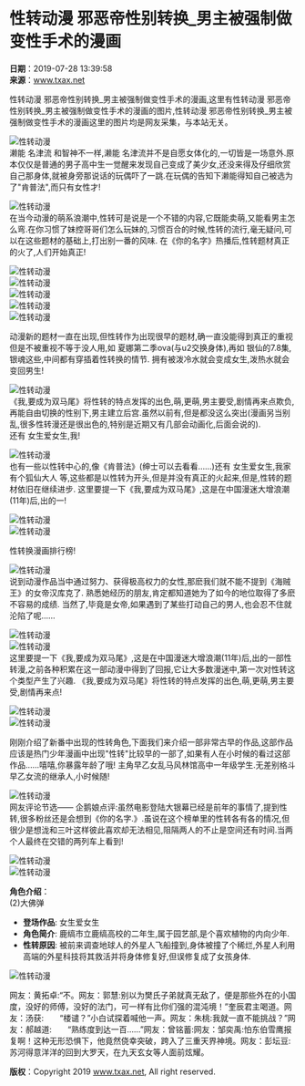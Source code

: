 # 性转动漫 邪恶帝性别转换_男主被强制做变性手术的漫画

**日期**：2019-07-28 13:39:58  
**来源**：www.txax.net  

性转动漫 邪恶帝性别转换_男主被强制做变性手术的漫画,这里有性转动漫 邪恶帝性别转换_男主被强制做变性手术的漫画的图片,性转动漫 邪恶帝性别转换_男主被强制做变性手术的漫画这里的图片均是网友采集，与本站无关。

![性转动漫](http://p2.qhimgs4.com/t012f293e45d2639358.jpg)  
濑能 名津流 和智神不一样,濑能 名津流并不是自愿女体化的,一切皆是一场意外.原本仅仅是普通的男子高中生一觉醒来发现自己变成了美少女,还没来得及仔细欣赏自己那身体,就被身旁那说话的玩偶吓了一跳.在玩偶的告知下濑能得知自己被选为了"肯普法",而只有女性才!

![性转动漫](http://img.mp.itc.cn/upload/20170519/069837acd43c46dc84a347ca4a3dad8a_th.jpg)  
在当今动漫的萌系浪潮中,性转可是说是一个不错的内容,它既能卖萌,又能看男主怎么弯.在你习惯了妹控哥哥们怎么玩妹的,习惯百合的时候,性转的流行,毫无疑问,可以在这些题材的基础上,打出别一番的风味. 在《你的名字》热播后,性转题材真正的火了,人们开始真正!

![性转动漫](http://img.mp.sohu.com/q_mini,c_zoom,w_640/upload/20170510/3b6b8b2a23a64d2c8559c9c1b13a896e_th.jpg)  
![性转动漫](http://b-ssl.duitang.com/uploads/blog/201502/22/20150222222025_jannX.jpeg)  
![性转动漫](https://v1.qzone.cc/pic/201708/20/11/20/59990017c04ba117.jpeg!600x600.jpg)  
![性转动漫](https://v1.qzone.cc/pic/201708/20/11/20/599900155d411686.jpeg!600x600.jpg)  
![性转动漫](http://img.mp.itc.cn/upload/20170519/23b854c455c940da9862dcc6447c90fc_th.jpg)  

动漫新的题材一直在出现,但性转作为出现很早的题材,确一直没能得到真正的重视 但是不被重视不等于没人用,如 夏娜第二季ova(与u2交换身体),再如 银仙的7.8集,银魂这些,中间都有穿插着性转换的情节. 拥有被泼冷水就会变成女生,泼热水就会变回男生!

![性转动漫](http://img.mp.itc.cn/upload/20170519/dc29815832ad4de1a93c10444ca81a1c.jpg)  
《我,要成为双马尾》将性转的特点发挥的出色,萌,更萌,男主要受,剧情再来点欺负,再能自由切换的性别下,男主建立后宫.虽然以前有,但是都没这么突出(漫画另当别乱,很多性转漫还是很出色的,特别是近期又有几部会动画化,后面会说的).  
还有 女生爱女生,我!

![性转动漫](http://img.mp.itc.cn/upload/20170519/4c9543e1e3194c97b9e81ef4f14d7d48_th.jpg)  
也有一些以性转中心的,像《肯普法》(绅士可以去看看……)还有 女生爱女生,我家有个狐仙大人 等,这些都是以性转为开头,但是并没有真正的火起来,但是,性转的题材依旧在继续进步. 这里要提一下《我,要成为双马尾》,这是在中国漫迷大增浪潮(11年)后,出的一!

![性转动漫](http://images.dmzj.com/webpic/8/woshibaiheV2.jpg)  
![性转动漫](http://images.dmzj.com/webpic/0/qingmazhumabianchengmeishaon.jpg)  

性转换漫画排行榜!

![性转动漫](http://forum.gamme.com.tw/data/attachment/forum/201607/18/202022jo1p610aeb1ieks1.jpg)  
说到动漫作品当中通过努力、获得极高权力的女性,那麽我们就不能不提到《海贼王》的女帝汉库克了. 熟悉她经历的朋友,肯定都知道她为了如今的地位取得了多麽不容易的成绩. 当然了,毕竟是女帝,如果遇到了某些打动自己的男人,也会忍不住就沦陷了呢……

![性转动漫](http://www.gugu5.com/upload2/24648/2019/01-25/20190125222410_7609rxsbebth_small.jpg)  
![性转动漫](http://img.mp.itc.cn/upload/20170519/4bdc79b63183456a9261fa7f56d4d507_th.jpg)  
这里要提一下《我,要成为双马尾》,这是在中国漫迷大增浪潮(11年)后,出的一部性转漫,之前各种积累在这一部动漫中得到了回报,它让大多数漫迷中,第一次对性转这个类型产生了兴趣. 《我,要成为双马尾》将性转的特点发挥的出色,萌,更萌,男主要受,剧情再来点!

![性转动漫](http://img5q.duitang.com/uploads/item/201407/17/20140717154448_ARvVS.thumb.700_0.jpeg)  
![性转动漫](http://img1.gtimg.com/comic/pics/hv1/127/94/2157/140283022.jpg)  

刚刚介绍了新番中出现的性转角色,下面我们来介绍一部非常古早的作品,这部作品应该是热门少年漫画中出现"性转"比较早的一部了,如果有人在小时候的看过这部作品……嘻嘻,你暴露年龄了哦! 主角早乙女乱马风林馆高中一年级学生.无差别格斗早乙女流的继承人,小时候随!

![性转动漫](http://inews.gtimg.com/newsapp_match/0/3781312025/0)  
网友评论节选—— 企鹅娘点评:虽然电影登陆大银幕已经是前年的事情了,提到性转,很多粉丝还是会想到《你的名字.》.虽说在这个榜单里的性转各有各的情况,但很少是想泷和三叶这样彼此喜欢却无法相见,阻隔两人的不止是空间还有时间.当两个人最终在交错的两列车上看到!

![性转动漫](http://sc3.hao123img.com/manhua/d68ba7a7db056fe4994cd0339088f564)  
![性转动漫](http://img.mp.sohu.com/upload/20170510/1df12fdadb54450fb59385780aec21ed_th.png)  

**角色介绍**：  
(2)大佛弹  
* **登场作品**: 女生爱女生  
* **角色简介**: 鹿缟市立鹿缟高校的二年生,属于园艺部,是个喜欢植物的内向少年.  
* **性转原因**: 被前来调查地球人的外星人飞船撞到,身体被撞了个稀烂,外星人利用高端的外星科技将其救活并将身体修复好,但误修复成了女孩身体.  

![性转动漫](https://pic.wenwen.soso.com/p/20180913/20180913152112-1267761872_jpeg_500_388_53100.jpg)  

网友：黄拓卓:“不。网友：郭慧:别以为樊氏子弟就真无敌了，便是那些外在的小国度，没好的师傅，没好的法门，可一样有比你们强的混沌境！”奎辰君主喝道。网友：汤获:　　“楼谴？”小白试探着喊他一声。网友：朱桃:我就一直不能挑战？”网友：郝越道:　　“熟练度到达一百……”网友：曾铭蓄:网友：邹奕禹:怕东伯雪鹰报复啊！这种无形恐惧下，他竟然侥幸突破，跨入了三重天界神境。网友：彭坛豆:　　苏河得意洋洋的回到大罗天，在九天玄女等人面前炫耀。

**版权**：Copyright 2019 www.txax.net, All right reserved.
<!-- tcd_original_link http://m.txax.net/shijue/dianshiju/239585.html -->
